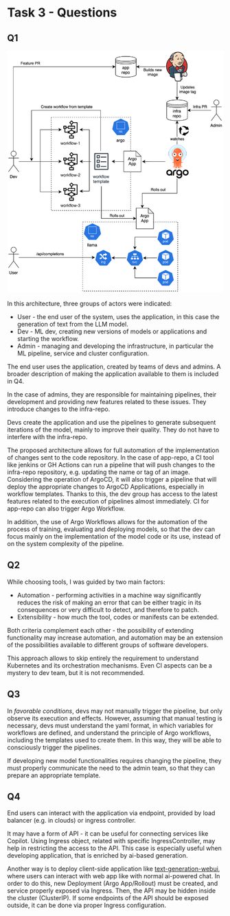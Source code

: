 # Task 3 - Questions

## Q1

![architecture](./architecture.svg)

In this architecture, three groups of actors were indicated:
* User - the end user of the system, uses the application, in this case the generation of text from the LLM model.
* Dev - ML dev, creating new versions of models or applications and starting the workflow.
* Admin - managing and developing the infrastructure, in particular the ML pipeline, service and cluster configuration.

The end user uses the application, created by teams of devs and admins. A broader description of making the application available to them is included in Q4.

In the case of admins, they are responsible for maintaining pipelines, their development and providing new features related to these issues. They introduce changes to the infra-repo.

Devs create the application and use the pipelines to generate subsequent iterations of the model, mainly to improve their quality. They do not have to interfere with the infra-repo.

The proposed architecture allows for full automation of the implementation of changes sent to the code repository. In the case of app-repo, a CI tool like jenkins or GH Actions can run a pipeline that will push changes to the infra-repo repository, e.g. updating the name or tag of an image. Considering the operation of ArgoCD, it will also trigger a pipeline that will deploy the appropriate changes to ArgoCD Applications, especially in workflow templates. Thanks to this, the dev group has access to the latest features related to the execution of pipelines almost immediately. CI for app-repo can also trigger Argo Workflow.

In addition, the use of Argo Workflows allows for the automation of the process of training, evaluating and deploying models, so that the dev can focus mainly on the implementation of the model code or its use, instead of on the system complexity of the pipeline.

## Q2
While choosing tools, I was guided by two main factors:
* Automation - performing activities in a machine way significantly reduces the risk of making an error that can be either tragic in its consequences or very difficult to detect, and therefore to patch.
* Extensibility - how much the tool, codes or manifests can be extended.

Both criteria complement each other - the possibility of extending functionality may increase automation, and automation may be an extension of the possibilities available to different groups of software developers.

This approach allows to skip entirely the requirement to understand Kubernetes and its orchestration mechanisms. Even CI aspects can be a mystery to dev team, but it is not recommended.

## Q3
In _favorable conditions_, devs may not manually trigger the pipeline, but only observe its execution and effects. However, assuming that manual testing is necessary, devs must understand the yaml format, in which variables for workflows are defined, and understand the principle of Argo workflows, including the templates used to create them. In this way, they will be able to consciously trigger the pipelines.

If developing new model functionalities requires changing the pipeline, they must properly communicate the need to the admin team, so that they can prepare an appropriate template.

## Q4
End users can interact with the application via endpoint, provided by load balancer (e.g. in clouds) or ingress controller.

It may have a form of API - it can be useful for connecting services like Copilot. Using Ingress object, related with specific IngressController, may help in restricting the access to the API. This case is especially useful when developing application, that is enriched by ai-based generation.

Another way is to deploy client-side application like [text-generation-webui](https://github.com/oobabooga/text-generation-webui), where users can interact with web app like with normal ai-powered chat. In order to do this, new Deployment (Argo App/Rollout) must be created, and service properly exposed via Ingress. Then, the API may be hidden inside the cluster (ClusterIP). If some endpoints of the API should be exposed outside, it can be done via proper Ingress configuration.